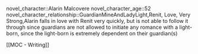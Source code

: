 novel_character::Alarin Malcovere
novel_character_age::52
novel_character_relationship::GuardianMineAndLadyLight,Renit, Love, Very Strong,Alarin falls in love with Renit very quickly, but is not able to follow it through since guardians are not allowed to initiate any romance with a light-born, since the light-born is extremely dependent on their guardian(s) 


[[MOC - Writing]]